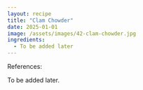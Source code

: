 ```yaml
---
layout: recipe
title: "Clam Chowder"
date: 2025-01-01
image: /assets/images/42-clam-chowder.jpg
ingredients:
  - To be added later
---
```


References: 

To be added later.